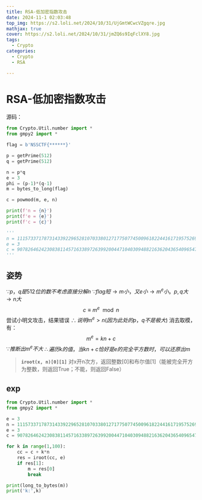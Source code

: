 ```yaml
---
title: RSA-低加密指数攻击
date: 2024-11-1 02:03:48
top_img: https://s2.loli.net/2024/10/31/UjGmtWCwcVZgqre.jpg
mathjax: true
cover: https://s2.loli.net/2024/10/31/jmZQ6s9IqFclXY8.jpg
tags:
  - Crypto
categories:
  - Crypto
  - RSA

---
```

# RSA-低加密指数攻击
源码：
```python
from Crypto.Util.number import *
from gmpy2 import *

flag = b'NSSCTF{******}'

p = getPrime(512)
q = getPrime(512)

n = p*q
e = 3
phi = (p-1)*(q-1)
m = bytes_to_long(flag)

c = powmod(m, e, n)

print(f'n = {n}')
print(f'e = {e}')
print(f'c = {c}')

'''
n = 111573371787314339229652810703380127177507745009618224416171957526984270337589283887959174610818933914845556276472159360153787395638087723501889651641965684241070152541291185349571453536221312112508437223801640552330390095266644485311958102687735113533739324296417077804219395793942670324182191309872918900717
e = 3
c = 90782646242308381145716338972639920044710403094882163620436540965475107006005657722222634294458956650085252212452241377251397323707019480880284004845674260662647720809672266571040936376737882878688872281858048646517100139303896804340224961592424635124272549514473232731744884837572128596217771005209683966262
'''
```
## 姿势
$\because p，q是512位的数不考虑直接分解n$
$\because flag短 \rightarrow m小， 又e小 \rightarrow m^e小。p,q大 \rightarrow n大$
$$
c \equiv m^e \mod n
$$
尝试小明文攻击，结果错误
$\therefore 说明m^e > n(因为此处的p，q不是极大)$
消去取模，有：
$$
m^e = kn + c
$$
$\because 推断出m^e不大$
$\therefore 遍历k的值，当kn+c恰好是e的完全平方数时，可以还原出m$

> **```iroot(x, n)[0][1]```**
对x开n次方，返回整数[0]和布尔值[1]（能被完全开方为整数，则返回True；不能，则返回False）

## exp
```python
from Crypto.Util.number import *
from gmpy2 import *

e = 3
n = 111573371787314339229652810703380127177507745009618224416171957526984270337589283887959174610818933914845556276472159360153787395638087723501889651641965684241070152541291185349571453536221312112508437223801640552330390095266644485311958102687735113533739324296417077804219395793942670324182191309872918900717
e = 3
c = 90782646242308381145716338972639920044710403094882163620436540965475107006005657722222634294458956650085252212452241377251397323707019480880284004845674260662647720809672266571040936376737882878688872281858048646517100139303896804340224961592424635124272549514473232731744884837572128596217771005209683966262

for k in range(1,100):
    cc = c + k*n
    res = iroot(cc, e)
    if res[1]:
        m = res[0]
        break

print(long_to_bytes(m))
print('k:',k) 
```